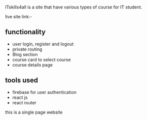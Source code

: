 ITskills4all is a site that have various types of course for IT student. 

live site link:-


functionality 
-----------------
* user login, register and logout
* private routing
* Blog section
* course card to select course 
* course details page



tools used
----------------
* firebase for user authentication
* react js
* react router


this is a single page website 
